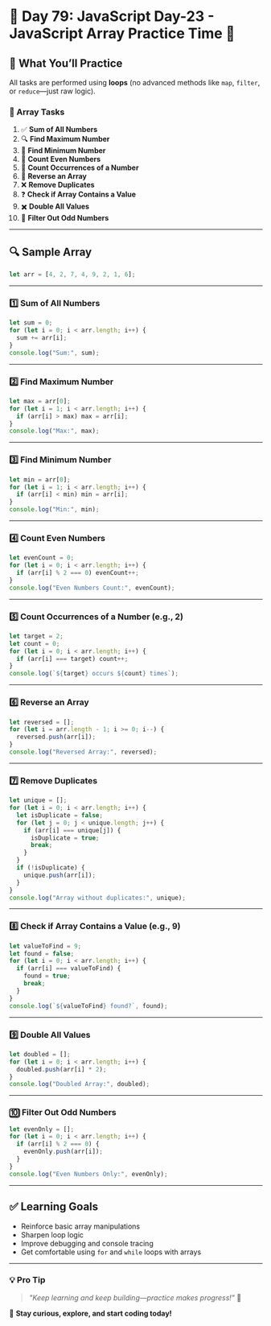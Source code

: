 # 🚀 Day 79: JavaScript Day-23 - JavaScript Array Practice Time 💪

## 📌 What You’ll Practice

All tasks are performed using **loops** (no advanced methods like `map`, `filter`, or `reduce`—just raw logic).

### 🔁 Array Tasks

1. ✅ **Sum of All Numbers**
2. 🔍 **Find Maximum Number**
3. 🔎 **Find Minimum Number**
4. 🧮 **Count Even Numbers**
5. 🔢 **Count Occurrences of a Number**
6. 🔄 **Reverse an Array**
7. ❌ **Remove Duplicates**
8. ❓ **Check if Array Contains a Value**
9. ✖️ **Double All Values**
10. 🚫 **Filter Out Odd Numbers**

---

## 🔍 Sample Array

```javascript
let arr = [4, 2, 7, 4, 9, 2, 1, 6];
```

---

### 1️⃣ **Sum of All Numbers**

```javascript
let sum = 0;
for (let i = 0; i < arr.length; i++) {
  sum += arr[i];
}
console.log("Sum:", sum);
```

---

### 2️⃣ **Find Maximum Number**

```javascript
let max = arr[0];
for (let i = 1; i < arr.length; i++) {
  if (arr[i] > max) max = arr[i];
}
console.log("Max:", max);
```

---

### 3️⃣ **Find Minimum Number**

```javascript
let min = arr[0];
for (let i = 1; i < arr.length; i++) {
  if (arr[i] < min) min = arr[i];
}
console.log("Min:", min);
```

---

### 4️⃣ **Count Even Numbers**

```javascript
let evenCount = 0;
for (let i = 0; i < arr.length; i++) {
  if (arr[i] % 2 === 0) evenCount++;
}
console.log("Even Numbers Count:", evenCount);
```

---

### 5️⃣ **Count Occurrences of a Number** (e.g., 2)

```javascript
let target = 2;
let count = 0;
for (let i = 0; i < arr.length; i++) {
  if (arr[i] === target) count++;
}
console.log(`${target} occurs ${count} times`);
```

---

### 6️⃣ **Reverse an Array**

```javascript
let reversed = [];
for (let i = arr.length - 1; i >= 0; i--) {
  reversed.push(arr[i]);
}
console.log("Reversed Array:", reversed);
```

---

### 7️⃣ **Remove Duplicates**

```javascript
let unique = [];
for (let i = 0; i < arr.length; i++) {
  let isDuplicate = false;
  for (let j = 0; j < unique.length; j++) {
    if (arr[i] === unique[j]) {
      isDuplicate = true;
      break;
    }
  }
  if (!isDuplicate) {
    unique.push(arr[i]);
  }
}
console.log("Array without duplicates:", unique);
```

---

### 8️⃣ **Check if Array Contains a Value** (e.g., 9)

```javascript
let valueToFind = 9;
let found = false;
for (let i = 0; i < arr.length; i++) {
  if (arr[i] === valueToFind) {
    found = true;
    break;
  }
}
console.log(`${valueToFind} found?`, found);
```

---

### 9️⃣ **Double All Values**

```javascript
let doubled = [];
for (let i = 0; i < arr.length; i++) {
  doubled.push(arr[i] * 2);
}
console.log("Doubled Array:", doubled);
```

---

### 🔟 **Filter Out Odd Numbers**

```javascript
let evenOnly = [];
for (let i = 0; i < arr.length; i++) {
  if (arr[i] % 2 === 0) {
    evenOnly.push(arr[i]);
  }
}
console.log("Even Numbers Only:", evenOnly);
```

---

## ✅ Learning Goals

- Reinforce basic array manipulations
- Sharpen loop logic
- Improve debugging and console tracing
- Get comfortable using `for` and `while` loops with arrays

---

### 💡 **Pro Tip**

> _"Keep learning and keep building—practice makes progress!"_ 💪

🚀 **Stay curious, explore, and start coding today!**
